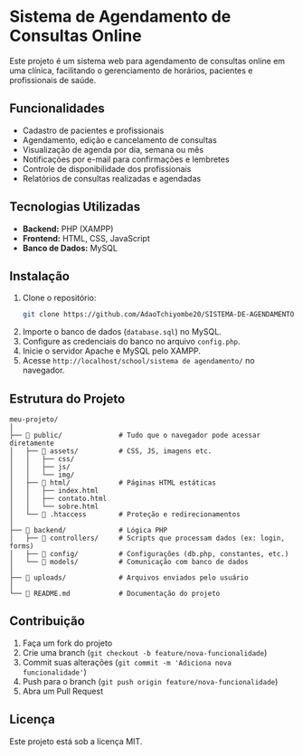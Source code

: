 # Sistema de Agendamento de Consultas Online

Este projeto é um sistema web para agendamento de consultas online em uma clínica, facilitando o gerenciamento de horários, pacientes e profissionais de saúde.

## Funcionalidades

- Cadastro de pacientes e profissionais
- Agendamento, edição e cancelamento de consultas
- Visualização de agenda por dia, semana ou mês
- Notificações por e-mail para confirmações e lembretes
- Controle de disponibilidade dos profissionais
- Relatórios de consultas realizadas e agendadas

## Tecnologias Utilizadas

- **Backend:** PHP (XAMPP)
- **Frontend:** HTML, CSS, JavaScript
- **Banco de Dados:** MySQL

## Instalação

1. Clone o repositório:
    ```bash
    git clone https://github.com/AdaoTchiyombe20/SISTEMA-DE-AGENDAMENTO.git
    ```
2. Importe o banco de dados (`database.sql`) no MySQL.
3. Configure as credenciais do banco no arquivo `config.php`.
4. Inicie o servidor Apache e MySQL pelo XAMPP.
5. Acesse `http://localhost/school/sistema de agendamento/` no navegador.

## Estrutura do Projeto

```
meu-projeto/
│
├── 📁 public/              # Tudo que o navegador pode acessar diretamente
│   ├── 📁 assets/          # CSS, JS, imagens etc.
│   │   ├── css/
│   │   ├── js/
│   │   └── img/
│   ├── 📁 html/            # Páginas HTML estáticas
│   │   ├── index.html
│   │   ├── contato.html
│   │   └── sobre.html
│   └── 📄 .htaccess        # Proteção e redirecionamentos
│
├── 📁 backend/             # Lógica PHP
│   ├── 📁 controllers/     # Scripts que processam dados (ex: login, forms)
│   ├── 📁 config/          # Configurações (db.php, constantes, etc.)
│   └── 📁 models/          # Comunicação com banco de dados 
│
├── 📁 uploads/             # Arquivos enviados pelo usuário
│
└── 📄 README.md            # Documentação do projeto

```

## Contribuição

1. Faça um fork do projeto
2. Crie uma branch (`git checkout -b feature/nova-funcionalidade`)
3. Commit suas alterações (`git commit -m 'Adiciona nova funcionalidade'`)
4. Push para o branch (`git push origin feature/nova-funcionalidade`)
5. Abra um Pull Request

## Licença

Este projeto está sob a licença MIT.
